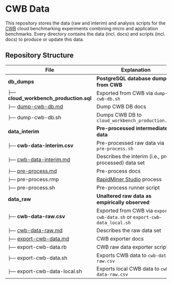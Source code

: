 # CWB Data

This repository stores the data (raw and interim) and analysis scripts for the [CWB](https://github.com/sealuzh/cloud-workbench) cloud benchmarking experiments combining micro and application benchmarks.
Every directory contains the data (incl. docs) and scripts (incl. docs) to produce or update this data.

## Repository Structure

| File | Explanation |
| --- | --- |
| **db_dumps** | **PostgreSQL database dumps from CWB** |
| `├──` **cloud_workbench_production.sql** | Exported from CWB via `dump-cwb-db.sh` |
| `├──` [dump-cwb-db.md](db_dumps/dump-cwb-db.md) | Dump CWB DB docs |
| `├──` dump-cwb-db.sh | Dumps CWB DB to `cloud_workbench_production.sql` |
| **data_interim** | **Pre-processed intermediate data** |
| `├──` **cwb-data-interim.csv** | Pre-processed raw data via `pre-process.sh` |
| `├──` [cwb-data-interim.md](data_interim/cwb-data-interim.md) | Describes the interim (i.e., pre-processed) data set |
| `├──` [pre-process.md](data_interim/pre-process.md) | Pre-process docs |
| `├──` pre-process.rmp | [RapidMiner Studio](https://rapidminer.com/products/studio/) process |
| `├──` pre-process.sh | Pre-process runner script |
| **data_raw** | **Unaltered raw data as empirically observed** |
| `├──` **cwb-data-raw.csv** | Exported from CWB via `export-cwb-data.sh` or `export-cwb-data_local.sh` |
| `├──` [cwb-data-raw.md](data_raw/cwb-data-raw.md) | Describes the raw data set |
| `├──` [export-cwb-data.md](data_raw/export-cwb-data.md) | CWB exporter docs |
| `├──` export-cwb-data.rb | CWB raw data exporter script |
| `├──` export-cwb-data.sh | Exports CWB data to `cwb-data-raw.csv` |
| `├──` export-cwb-data-local.sh | Exports local CWB data to `cwb-data-raw.csv` |
